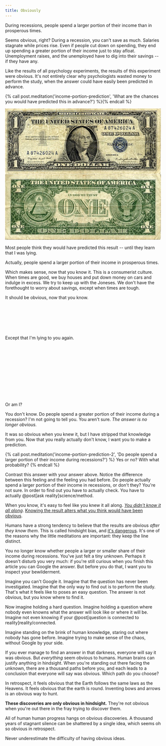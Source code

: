 ```yaml
---
title: Obviously
---
```

During recessions, people spend a larger portion of their income than in prosperous times.

Seems obvious, right? During a recession, you can't save as much. Salaries stagnate while prices rise. Even if people cut down on spending, they end up spending a greater portion of their income just to stay afloat. Unemployment raises, and the unemployed have to dig into their savings -- if they have any.

Like the results of all psychology experiments, the results of this experiment were obvious. It's not entirely clear why psychologists wasted money to perform the study, when the answer could have easily been predicted in advance.

{% call post.meditation('income-portion-prediction', 'What are the chances you would have predicted this in advance?') %}{% endcall %}

![Dollar](/images/dollar.jpg)

Most people think they would have predicted this result -- until they learn that I was lying.

Actually, people spend a larger portion of their income in prosperous times.

Which makes sense, now that you know it. This is a consumerist culture. When times are good, we buy houses and put down money on cars and indulge in excess. We try to keep up with the Joneses. We don't have the forethought to worry about savings, except when times are tough.

It should be obvious, now that you know.

<br/>
<br/>
<br/>
<br/>
<br/>

Except that I'm lying to you again.

<br/>
<br/>
<br/>
<br/>
<br/>
<br/>
<br/>
<br/>
<br/>
<br/>

Or am I?

You don't know. Do people spend a greater portion of their income during a recession? I'm not going to tell you. You aren't sure. *The answer is no longer obvious.*

It was so obvious when you knew it, but I have stripped that knowledge from you. Now that you really actually don't know, I want you to make a prediction.

{% call post.meditation('income-portion-prediction-2', 'Do people spend a larger portion of their income during recessions?') %}
Yes or no? With what probability?
{% endcall %}

Contrast this answer with your answer above. Notice the difference between this feeling and the feeling you had before. Do people actually spend a larger portion of their income in recessions, or don't they? You're not sure. In order to find out you have to actually check. You have to actually @post[ask reality]science/method.

When you know, it's easy to feel like you knew it all along. [*You didn't know it all along*](http://csml.som.ohio-state.edu/Music829C/hindsight.bias.html). [Knowing the result alters what you think would have been obvious](http://lesswrong.com/lw/il/hindsight_bias/).

Humans have a strong tendency to believe that the results are obvious *after they know them*. This is called hindsight bias, and [it's dangerous](http://lesswrong.com/lw/im/hindsight_devalues_science/). It's one of the reasons why the little meditations are important: they keep the line distinct.

You no longer know whether people a larger or smaller share of their income during recessions. You've just felt a tiny unknown. Perhaps it doesn't disturb you very much: if you're still curious when you finish this article you can Google the answer. But before you do that, I want you to inspect your bewilderment.

Imagine you can't Google it. Imagine that the question has never been investigated. Imagine that the only way to find out is to perform the study. That's what it feels like to poses an easy question. The answer is not obvious, but you know where to find it.

Now imagine holding a hard question. Imagine holding a question where nobody even knowns what the answer will look like or where it will be. Imagine not even knowing if your @post[question is connected to reality]reality/connected.

Imagine standing on the brink of human knowledge, staring out where nobody has gone before. Imagine trying to make sense of the chaos, without Google by your side.

If you ever manage to find an answer in that darkness, everyone will say it was obvious. But *everything* seem obvious to humans. Human brains can justify anything in hindsight. When you're standing out there facing the unknown, there are a thousand paths before you, and each leads to a conclusion that everyone will say was obvious. Which path do you choose?

In retrospect, it feels obvious that the Earth follows the same laws as the Heavens. It feels obvious that the earth is round. Inventing bows and arrows is an obvious way to hunt.

__These discoveries are only obvious in hindsight.__ They're not obvious when you're out there in the fray trying to discover them.

All of human human progress hangs on obvious discoveries. A thousand years of stagnant silence can be shattered by a single idea, which seems oh so obvious in retrospect.

Never underestimate the difficulty of having obvious ideas.
